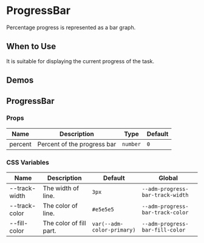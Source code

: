 # ProgressBar

Percentage progress is represented as a bar graph.

## When to Use

It is suitable for displaying the current progress of the task.

## Demos

<code src="./demos/demo1.tsx"></code>

## ProgressBar

### Props

| Name    | Description                 | Type     | Default |
| ------- | --------------------------- | -------- | ------- |
| percent | Percent of the progress bar | `number` | `0`     |

### CSS Variables

| Name          | Description             | Default                    | Global                           |
| ------------- | ----------------------- | -------------------------- | -------------------------------- |
| --track-width | The width of line.      | `3px`                      | `--adm-progress-bar-track-width` |
| --track-color | The color of line.      | `#e5e5e5`                  | `--adm-progress-bar-track-color` |
| --fill-color  | The color of fill part. | `var(--adm-color-primary)` | `--adm-progress-bar-fill-color`  |
